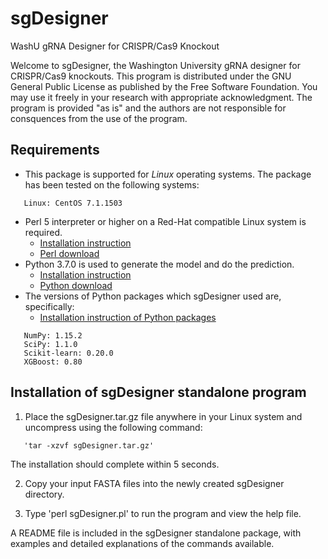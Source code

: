 # sgDesigner
WashU gRNA Designer for CRISPR/Cas9 Knockout

Welcome to sgDesigner, the Washington University gRNA designer for CRISPR/Cas9 knockouts. This program is distributed under the GNU General Public License as published by the Free Software Foundation. You may use it freely in your research with appropriate acknowledgment. The program is provided "as is" and the authors are not responsible for consquences from the use of the program.

## Requirements

* This package is supported for *Linux* operating systems. The package has been tested on the following systems:

```
   Linux: CentOS 7.1.1503
```

* Perl 5 interpreter or higher on a Red-Hat compatible Linux system is required.
   * [Installation instruction](https://learn.perl.org/installing/)
   * [Perl download](https://www.perl.org/get.html)
* Python 3.7.0 is used to generate the model and do the prediction. 
   * [Installation instruction](https://realpython.com/installing-python/)
   * [Python download](https://www.python.org/downloads/)
* The versions of Python packages which sgDesigner used are, specifically:
   * [Installation instruction of Python packages](https://packaging.python.org/tutorials/installing-packages/)

```
   NumPy: 1.15.2
   SciPy: 1.1.0
   Scikit-learn: 0.20.0
   XGBoost: 0.80
```
  
   
## Installation of sgDesigner standalone program

1. Place the sgDesigner.tar.gz file anywhere in your Linux system and uncompress using the following command:

```
   'tar -xzvf sgDesigner.tar.gz'
```
   The installation should complete within 5 seconds.

2. Copy your input FASTA files into the newly created sgDesigner directory.

3. Type 'perl sgDesigner.pl' to run the program and view the help file.

A README file is included in the sgDesigner standalone package, with examples and detailed explanations of the commands available.

